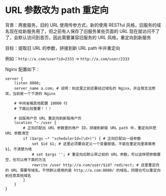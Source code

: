 # URL 参数改为 path 重定向

背景：两套服务，旧的 URL 使用传参方式，新的使用 RESTful 风格，旧服务的域名现在给新服务用了，但之前有人保存了旧服务某些页面的 URL 现在就访问不了了，会默认访问到首页，因此需要兼容旧服务的 URL 风格，重定向到新服务

目标：提取旧 URL 的参数，拼接到新 URL path 中并重定向

例如：`http://a.com/user?id=2333` -> `http://a.com/user/2333`

Nginx 配置如下：

```nginx
server {
    listen 8080;
    server_name a.com; # 说明：到这里之前还要经过域名的 Nginx，并且我无法修改，当前是一个下游的 Nginx

    # 中间省略其他配置 10000 行
    # 下面比较重要！！！

    # 旧版用户页 URL 重定向到新版用户页
    location ^~ /user {
        # 正则匹配出 URL 参数里的用户 ID，拼接到新版 URL path 中，重定向并把 URL 参数清空
        if ($args ~* "schedulerId=(\d+)") { # 正则匹配出一组参数
            set $id $1; # 这里必须要自定义一个变量赋值，不能在重定向里直接用 $1，不清楚为啥
            # set $args ''; # 重定向后默认带之前的 URL 参数，可以这样把参数置空，也可以用下面的方法
            rewrite /user http://a.com/user/$id? redirect; # 这里重定向的 URL 需要写域名，不然默认使用的是 http://a.com:8080/ 的域名，同理也可以重定向到任意其他域名
        }
    }
}
```
